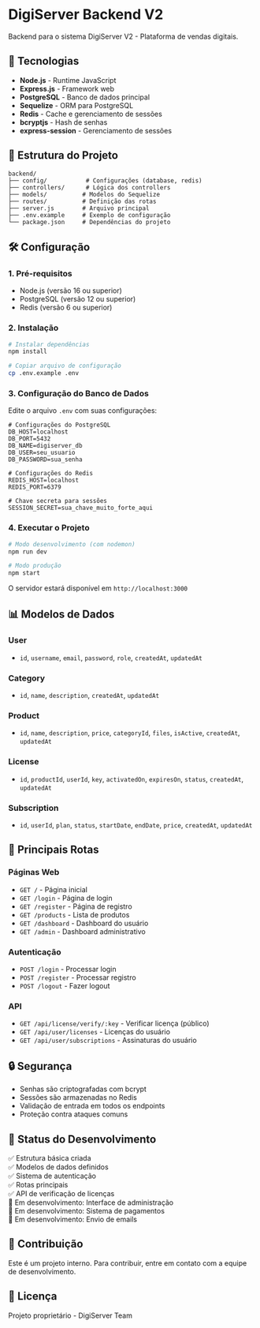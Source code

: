 # DigiServer Backend V2

Backend para o sistema DigiServer V2 - Plataforma de vendas digitais.

## 🚀 Tecnologias

- **Node.js** - Runtime JavaScript
- **Express.js** - Framework web
- **PostgreSQL** - Banco de dados principal
- **Sequelize** - ORM para PostgreSQL
- **Redis** - Cache e gerenciamento de sessões
- **bcryptjs** - Hash de senhas
- **express-session** - Gerenciamento de sessões

## 📁 Estrutura do Projeto

```
backend/
├── config/           # Configurações (database, redis)
├── controllers/      # Lógica dos controllers
├── models/          # Modelos do Sequelize
├── routes/          # Definição das rotas
├── server.js        # Arquivo principal
├── .env.example     # Exemplo de configuração
└── package.json     # Dependências do projeto
```

## 🛠️ Configuração

### 1. Pré-requisitos

- Node.js (versão 16 ou superior)
- PostgreSQL (versão 12 ou superior)
- Redis (versão 6 ou superior)

### 2. Instalação

```bash
# Instalar dependências
npm install

# Copiar arquivo de configuração
cp .env.example .env
```

### 3. Configuração do Banco de Dados

Edite o arquivo `.env` com suas configurações:

```env
# Configurações do PostgreSQL
DB_HOST=localhost
DB_PORT=5432
DB_NAME=digiserver_db
DB_USER=seu_usuario
DB_PASSWORD=sua_senha

# Configurações do Redis
REDIS_HOST=localhost
REDIS_PORT=6379

# Chave secreta para sessões
SESSION_SECRET=sua_chave_muito_forte_aqui
```

### 4. Executar o Projeto

```bash
# Modo desenvolvimento (com nodemon)
npm run dev

# Modo produção
npm start
```

O servidor estará disponível em `http://localhost:3000`

## 📊 Modelos de Dados

### User
- `id`, `username`, `email`, `password`, `role`, `createdAt`, `updatedAt`

### Category
- `id`, `name`, `description`, `createdAt`, `updatedAt`

### Product
- `id`, `name`, `description`, `price`, `categoryId`, `files`, `isActive`, `createdAt`, `updatedAt`

### License
- `id`, `productId`, `userId`, `key`, `activatedOn`, `expiresOn`, `status`, `createdAt`, `updatedAt`

### Subscription
- `id`, `userId`, `plan`, `status`, `startDate`, `endDate`, `price`, `createdAt`, `updatedAt`

## 🔗 Principais Rotas

### Páginas Web
- `GET /` - Página inicial
- `GET /login` - Página de login
- `GET /register` - Página de registro
- `GET /products` - Lista de produtos
- `GET /dashboard` - Dashboard do usuário
- `GET /admin` - Dashboard administrativo

### Autenticação
- `POST /login` - Processar login
- `POST /register` - Processar registro
- `POST /logout` - Fazer logout

### API
- `GET /api/license/verify/:key` - Verificar licença (público)
- `GET /api/user/licenses` - Licenças do usuário
- `GET /api/user/subscriptions` - Assinaturas do usuário

## 🔒 Segurança

- Senhas são criptografadas com bcrypt
- Sessões são armazenadas no Redis
- Validação de entrada em todos os endpoints
- Proteção contra ataques comuns

## 📝 Status do Desenvolvimento

✅ Estrutura básica criada  
✅ Modelos de dados definidos  
✅ Sistema de autenticação  
✅ Rotas principais  
✅ API de verificação de licenças  
🔄 Em desenvolvimento: Interface de administração  
🔄 Em desenvolvimento: Sistema de pagamentos  
🔄 Em desenvolvimento: Envio de emails  

## 🤝 Contribuição

Este é um projeto interno. Para contribuir, entre em contato com a equipe de desenvolvimento.

## 📄 Licença

Projeto proprietário - DigiServer Team
